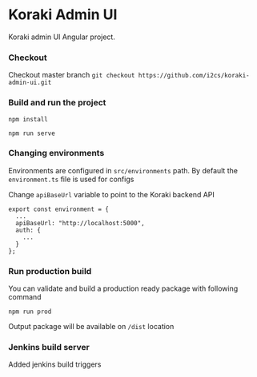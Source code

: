 # Koraki Admin UI

Koraki admin UI Angular project. 

### Checkout

Checkout master branch
```git checkout https://github.com/i2cs/koraki-admin-ui.git```

### Build and run the project

```npm install```

```npm run serve```

### Changing environments

Environments are configured in ```src/environments``` path. By default the ```environment.ts``` file is used for configs

Change ```apiBaseUrl``` variable to point to the Koraki backend API

```
export const environment = {
  ...  
  apiBaseUrl: "http://localhost:5000",
  auth: {
    ...
  }
};
```

### Run production build

You can validate and build a production ready package with following command

```npm run prod```

Output package will be available on ```/dist``` location

### Jenkins build server

Added jenkins build triggers 
